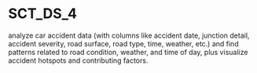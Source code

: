 # SCT_DS_4
analyze car accident data (with columns like accident date, junction detail, accident severity, road surface, road type, time, weather, etc.) and find patterns related to road condition, weather, and time of day, plus visualize accident hotspots and contributing factors.
